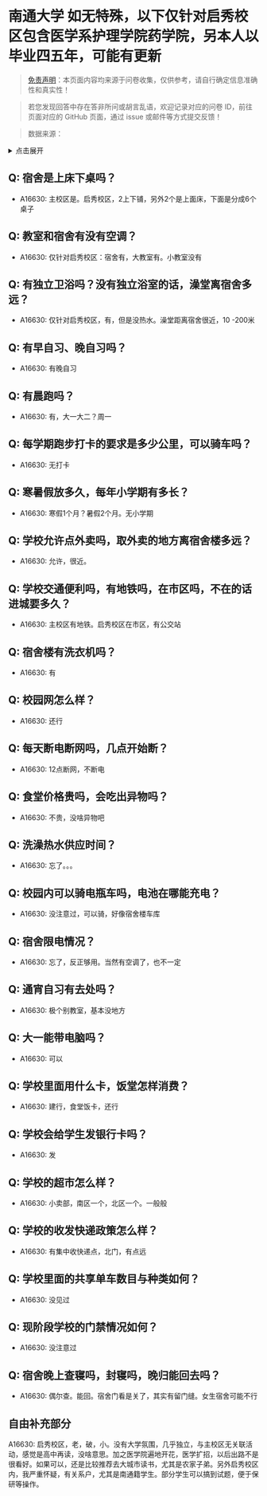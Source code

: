 # 南通大学 如无特殊，以下仅针对启秀校区包含医学系护理学院药学院，另本人以毕业四五年，可能有更新

> [免责声明](https://colleges.chat/#_3)：本页面内容均来源于问卷收集，仅供参考，请自行确定信息准确性和真实性！

> 若您发现回答中存在答非所问或胡言乱语，欢迎记录对应的问卷 ID，前往页面对应的 GitHub 页面，通过 issue 或邮件等方式提交反馈！

> 数据来源：

<details><summary>点击展开</summary>
<ul>
<li>A16630: 匿名 (2022 年 12 月)</li>
</ul>
</details>

## Q: 宿舍是上床下桌吗？

- A16630: 主校区是。启秀校区，2上下铺，另外2个是上面床，下面是分成6个桌子

## Q: 教室和宿舍有没有空调？

- A16630: 仅针对启秀校区：宿舍有，大教室有。小教室没有

## Q: 有独立卫浴吗？没有独立浴室的话，澡堂离宿舍多远？

- A16630: 仅针对启秀校区，有，但是没热水。澡堂距离宿舍很近，10 -200米

## Q: 有早自习、晚自习吗？

- A16630: 有晚自习

## Q: 有晨跑吗？

- A16630: 有，大一大二？周一

## Q: 每学期跑步打卡的要求是多少公里，可以骑车吗？

- A16630: 无打卡

## Q: 寒暑假放多久，每年小学期有多长？

- A16630: 寒假1个月？暑假2个月。无小学期

## Q: 学校允许点外卖吗，取外卖的地方离宿舍楼多远？

- A16630: 允许，很近。

## Q: 学校交通便利吗，有地铁吗，在市区吗，不在的话进城要多久？

- A16630: 主校区有地铁。启秀校区在市区，有公交站

## Q: 宿舍楼有洗衣机吗？

- A16630: 有

## Q: 校园网怎么样？

- A16630: 还行

## Q: 每天断电断网吗，几点开始断？

- A16630: 12点断网，不断电

## Q: 食堂价格贵吗，会吃出异物吗？

- A16630: 不贵，没啥异物吧

## Q: 洗澡热水供应时间？

- A16630: 忘了。。。

## Q: 校园内可以骑电瓶车吗，电池在哪能充电？

- A16630: 没注意过，可以骑，好像宿舍楼车库

## Q: 宿舍限电情况？

- A16630: 忘了，反正够用。当然有空调了，也不一定

## Q: 通宵自习有去处吗？

- A16630: 极个别教室，基本没地方

## Q: 大一能带电脑吗？

- A16630: 可以

## Q: 学校里面用什么卡，饭堂怎样消费？

- A16630: 建行，食堂饭卡，还行

## Q: 学校会给学生发银行卡吗？

- A16630: 发

## Q: 学校的超市怎么样？

- A16630: 小卖部，南区一个，北区一个。一般般

## Q: 学校的收发快递政策怎么样？

- A16630: 有集中收快递点，北门，有点远

## Q: 学校里面的共享单车数目与种类如何？

- A16630: 没见过

## Q: 现阶段学校的门禁情况如何？

- A16630: 没注意过

## Q: 宿舍晚上查寝吗，封寝吗，晚归能回去吗？

- A16630: 偶尔查。能回。宿舍门看是关了，其实有留门缝。女生宿舍可能不行

## 自由补充部分

A16630: 启秀校区，老，破，小。没有大学氛围，几乎独立，与主校区无关联活动，感觉是高中再读，没啥意思。加之医学院遍地开花，医学扩招，以后出路不是很看好。如果可以，还是比较推荐去大城市读书，尤其是农家子弟。另外启秀校区内，我严重怀疑，有关系户，尤其是南通籍学生。部分学生可以搞到试题，便于保研等操作。